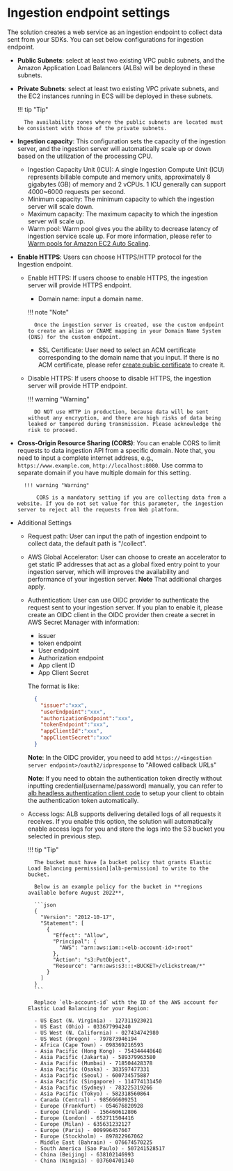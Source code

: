 # Ingestion endpoint settings
The solution creates a web service as an ingestion endpoint to collect data sent from your SDKs. You can set below configurations for ingestion endpoint.

* **Public Subnets**: select at least two existing VPC public subnets, and the Amazon Application Load Balancers (ALBs) will be deployed in these subnets.

* **Private Subnets**: select at least two existing VPC private subnets, and the EC2 instances running in ECS will be deployed in these subnets.

    !!! tip "Tip"

        The availability zones where the public subnets are located must be consistent with those of the private subnets.

* **Ingestion capacity**: This configuration sets the capacity of the ingestion server, and the ingestion server will automatically scale up or down based on the utilization of the processing CPU.
    * Ingestion Capacity Unit (ICU): A single Ingestion Compute Unit (ICU) represents billable compute and memory units, approximately 8 gigabytes (GB) of memory and 2 vCPUs. 1 ICU generally can support 4000~6000 requests per second.
    * Minimum capacity: The minimum capacity to which the ingestion server will scale down.
    * Maximum capacity: The maximum capacity to which the ingestion server will scale up.
    * Warm pool: Warm pool gives you the ability to decrease latency of ingestion service scale up. For more information, please refer to [Warm pools for Amazon EC2 Auto Scaling](https://docs.aws.amazon.com/autoscaling/ec2/userguide/ec2-auto-scaling-warm-pools.html).

* **Enable HTTPS**: Users can choose HTTPS/HTTP protocol for the Ingestion endpoint.
    * Enable HTTPS: If users choose to enable HTTPS, the ingestion server will provide HTTPS endpoint. 
        * Domain name: input a domain name.  
         
        !!! note "Note"

            Once the ingestion server is created, use the custom endpoint to create an alias or CNAME mapping in your Domain Name System (DNS) for the custom endpoint.
        * SSL Certificate: User need to select an ACM certificate corresponding to the domain name that you input. If there is no ACM certificate, please refer [create public certificate](https://docs.aws.amazon.com/acm/latest/userguide/gs-acm-request-public.html) to create it.
    * Disable HTTPS: If users choose to disable HTTPS, the ingestion server will provide HTTP endpoint.

        !!! warning "Warning"

            DO NOT use HTTP in production, because data will be sent without any encryption, and there are high risks of data being leaked or tampered during transmission. Please acknowledge the risk to proceed.
* **Cross-Origin Resource Sharing (CORS)**: You can enable CORS to limit requests to data ingestion API from a specific domain. Note that, you need to input a complete internet address, e.g., `https://www.example.com`, `http://localhost:8080`. Use comma to separate domain if you have multiple domain for this setting.

        !!! warning "Warning"

            CORS is a mandatory setting if you are collecting data from a website. If you do not set value for this parameter, the ingestion server to reject all the requests from Web platform.

* Additional Settings
    * Request path: User can input the path of ingestion endpoint to collect data, the default path is "/collect".
    * AWS Global Accelerator: User can choose to create an accelerator to get static IP addresses that act as a global fixed entry point to your ingestion server, which will improves the availability and performance of your ingestion server. 
      **Note** That additional charges apply.
    * Authentication: User can use OIDC provider to authenticate the request sent to your ingestion server. If you plan to enable it, please create an OIDC client in the OIDC provider then create a secret in AWS Secret Manager with information:
        * issuer
        * token endpoint
        * User endpoint
        * Authorization endpoint
        * App client ID
        * App Client Secret

        The format is like:
        ```json
          {
            "issuer":"xxx",
            "userEndpoint":"xxx",
            "authorizationEndpoint":"xxx",
            "tokenEndpoint":"xxx",
            "appClientId":"xxx",
            "appClientSecret":"xxx"
          }
        ```
      **Note**: In the OIDC provider, you need to add `https://<ingestion server endpoint>/oauth2/idpresponse` to "Allowed callback URLs"

        **Note**: If you need to obtain the authentication token directly without inputting credential(username/password) manually, you can refer to [alb headless authentication client code][alb-headless-authentication-client] to setup your client to obtain the authentication token automatically.


    * Access logs: ALB supports delivering detailed logs of all requests it receives. If you enable this option, the solution will automatically enable access logs for you and store the logs into the S3 bucket you selected in previous step.

        !!! tip "Tip"

            The bucket must have [a bucket policy that grants Elastic Load Balancing permission][alb-permission] to write to the bucket.

            Below is an example policy for the bucket in **regions available before August 2022**,

            ```json
            {
              "Version": "2012-10-17",
              "Statement": [
                {
                  "Effect": "Allow",
                  "Principal": {
                    "AWS": "arn:aws:iam::<elb-account-id>:root"
                  },
                  "Action": "s3:PutObject",
                  "Resource": "arn:aws:s3:::<BUCKET>/clickstream/*"
                }
              ]
            }
            ```

            Replace `elb-account-id` with the ID of the AWS account for Elastic Load Balancing for your Region:

            - US East (N. Virginia) - 127311923021
            - US East (Ohio) - 033677994240
            - US West (N. California) - 027434742980
            - US West (Oregon) - 797873946194
            - Africa (Cape Town) - 098369216593
            - Asia Pacific (Hong Kong) - 754344448648
            - Asia Pacific (Jakarta) - 589379963580
            - Asia Pacific (Mumbai) - 718504428378
            - Asia Pacific (Osaka) - 383597477331
            - Asia Pacific (Seoul) - 600734575887
            - Asia Pacific (Singapore) - 114774131450
            - Asia Pacific (Sydney) - 783225319266
            - Asia Pacific (Tokyo) - 582318560864
            - Canada (Central) - 985666609251
            - Europe (Frankfurt) - 054676820928
            - Europe (Ireland) - 156460612806
            - Europe (London) - 652711504416
            - Europe (Milan) - 635631232127
            - Europe (Paris) - 009996457667
            - Europe (Stockholm) - 897822967062
            - Middle East (Bahrain) - 076674570225
            - South America (Sao Paulo) - 507241528517
            - China (Beijing) - 638102146993
            - China (Ningxia) - 037604701340

<!--
            Below is an example policy for the bucket in **regions available as of August 2022 or later**,

            This policy grants permissions to the specified log delivery service. Use this policy for load balancers in Availability Zones in the following Regions:

            - Asia Pacific (Hyderabad)
            - Asia Pacific (Melbourne)
            - Europe (Spain)
            - Europe (Zurich)
            - Middle East (UAE)

            ```json
            {
              "Version": "2012-10-17",
              "Statement": [
                {
                  "Effect": "Allow",
                  "Principal": {
                    "Service": "logdelivery.elasticloadbalancing.amazonaws.com"
                  },
                  "Action": "s3:PutObject",
                  "Resource": "arn:aws:s3:::<BUCKET>/clickstream/*"
                }
              ]
            }
            ```
-->

[alb-permission]: https://docs.aws.amazon.com/elasticloadbalancing/latest/application/enable-access-logging.html
[alb-headless-authentication-client]: https://github.com/aws-samples/alb-headless-authentication-client